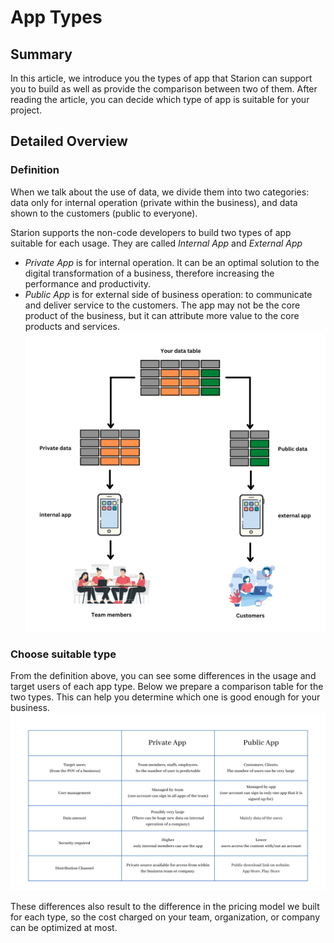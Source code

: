 # App Types
## Summary
In this article, we introduce you the types of app that Starion can support you to build as well as provide the comparison between two of them. After reading the article, you can decide which type of app is suitable for your project.
## Detailed Overview
### Definition
 When we talk about the use of data, we divide them into two categories: data only for internal operation (private within the business), and data shown to the customers (public to everyone).

Starion supports the non-code developers to build two types of app suitable for each usage. They are called *Internal App* and *External App*

- *Private App* is for internal operation. It can be an optimal solution to the digital transformation of a business, therefore increasing the performance and productivity. 
- *Public App* is for external side of business operation: to communicate and deliver service to the customers. The app may not be the core product of the business, but it can attribute more value to the core products and services.
![App Types](../../../images/c95e0d7c304cf533ea26ae1d8a37c968794eaabf8e6fc081d11a924daef32a7a.png)  

### Choose suitable type
From the definition above, you can see some differences in the usage and target users of each app type. Below we prepare a comparison table for the two types. This can help you determine which one is good enough for your business.
![Difference between app types](../../../images/d3bef6420af86f6ba08fe097c0f75a6014c9a6ac8b90e78437349ec441c185cb.png)  

These differences also result to the difference in the pricing model we built for each type, so the cost charged on your team, organization, or company can be optimized at most.